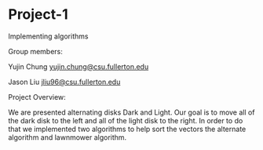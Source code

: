 # Project-1
Implementing algorithms

Group members:

Yujin Chung yujin.chung@csu.fullerton.edu

Jason Liu jliu96@csu.fullerton.edu

Project Overview:

We are presented alternating disks Dark and Light.
Our goal is to move all of the dark disk to the left 
and all of the light disk to the right.
In order to do that we implemented two algorithms 
to help sort the vectors the alternate algorithm and lawnmower algorithm.


